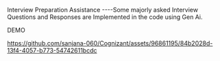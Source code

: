 Interview Preparation Assistance
----Some majorly asked Interview Questions and Responses are Implemented in the code using Gen Ai.

DEMO






https://github.com/sanjana-060/Cognizant/assets/96861195/84b2028d-13f4-4057-b773-54742611bcdc


